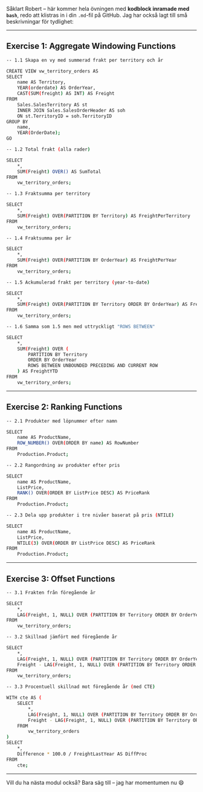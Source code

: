Såklart Robert – här kommer hela övningen med **kodblock inramade med `bash`**, redo att klistras in i din `.md`-fil på GitHub. Jag har också lagt till små beskrivningar för tydlighet:

---

## Exercise 1: Aggregate Windowing Functions

```bash
-- 1.1 Skapa en vy med summerad frakt per territory och år

CREATE VIEW vw_territory_orders AS
SELECT
	name AS Territory,
	YEAR(orderdate) AS OrderYear,
	CAST(SUM(freight) AS INT) AS Freight
FROM
	Sales.SalesTerritory AS st
	INNER JOIN Sales.SalesOrderHeader AS soh
	ON st.TerritoryID = soh.TerritoryID
GROUP BY
	name,
	YEAR(OrderDate);
GO
```

```bash
-- 1.2 Total frakt (alla rader)

SELECT
	*,
	SUM(Freight) OVER() AS SumTotal
FROM
	vw_territory_orders;
```

```bash
-- 1.3 Fraktsumma per territory

SELECT
	*,
	SUM(Freight) OVER(PARTITION BY Territory) AS FreightPerTerritory
FROM
	vw_territory_orders;
```

```bash
-- 1.4 Fraktsumma per år

SELECT
	*,
	SUM(Freight) OVER(PARTITION BY OrderYear) AS FreightPerYear
FROM
	vw_territory_orders;
```

```bash
-- 1.5 Ackumulerad frakt per territory (year-to-date)

SELECT
	*,
	SUM(Freight) OVER(PARTITION BY Territory ORDER BY OrderYear) AS FreightYTD
FROM
	vw_territory_orders;
```

```bash
-- 1.6 Samma som 1.5 men med uttryckligt "ROWS BETWEEN"

SELECT
	*,
	SUM(Freight) OVER (
		PARTITION BY Territory
		ORDER BY OrderYear
		ROWS BETWEEN UNBOUNDED PRECEDING AND CURRENT ROW
	) AS FreightYTD
FROM
	vw_territory_orders;
```

---

## Exercise 2: Ranking Functions

```bash
-- 2.1 Produkter med löpnummer efter namn

SELECT
	name AS ProductName,
	ROW_NUMBER() OVER(ORDER BY name) AS RowNumber
FROM
	Production.Product;
```

```bash
-- 2.2 Rangordning av produkter efter pris

SELECT
	name AS ProductName,
	ListPrice,
	RANK() OVER(ORDER BY ListPrice DESC) AS PriceRank
FROM
	Production.Product;
```

```bash
-- 2.3 Dela upp produkter i tre nivåer baserat på pris (NTILE)

SELECT
	name AS ProductName,
	ListPrice,
	NTILE(3) OVER(ORDER BY ListPrice DESC) AS PriceRank
FROM
	Production.Product;
```

---

## Exercise 3: Offset Functions

```bash
-- 3.1 Frakten från föregående år

SELECT
	*,
	LAG(Freight, 1, NULL) OVER (PARTITION BY Territory ORDER BY OrderYear) AS FreightLastYear
FROM
	vw_territory_orders;
```

```bash
-- 3.2 Skillnad jämfört med föregående år

SELECT
	*,
	LAG(Freight, 1, NULL) OVER (PARTITION BY Territory ORDER BY OrderYear) AS FreightLastYear,
	Freight - LAG(Freight, 1, NULL) OVER (PARTITION BY Territory ORDER BY OrderYear) AS Difference
FROM
	vw_territory_orders;
```

```bash
-- 3.3 Procentuell skillnad mot föregående år (med CTE)

WITH cte AS (
	SELECT
		*,
		LAG(Freight, 1, NULL) OVER (PARTITION BY Territory ORDER BY OrderYear) AS FreightLastYear,
		Freight - LAG(Freight, 1, NULL) OVER (PARTITION BY Territory ORDER BY OrderYear) AS Difference
	FROM
		vw_territory_orders
)
SELECT
	*,
	Difference * 100.0 / FreightLastYear AS DiffProc
FROM
	cte;
```

---

Vill du ha nästa modul också? Bara säg till – jag har momentumen nu 😄
